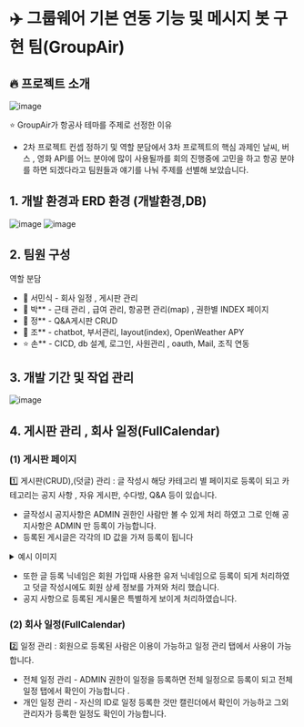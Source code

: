 # ✈️ 그룹웨어 기본 연동 기능 및 메시지 봇 구현 팀(GroupAir)

## 🔥 프로젝트 소개

![image](https://github.com/minsik4120/Second_TeamProject-GroupAir_Minsik/assets/154856679/9dd6cb04-4a67-4df5-b4cd-d5954dd27349)

⭐️ GroupAir가 항공사 테마를 주제로 선정한 이유

* 2차 프로젝트 컨셉 정하기 및 역할 분담에서 3차 프로젝트의 핵심 과제인 날씨, 버스 , 영화 API를 어느 분야에 많이 사용될까를 회의 진행중에 고민을 하고 항공 분야를 하면 되겠다라고 팀원들과 얘기를 나눠 주제를 선별해 보았습니다.


## 1. 개발 환경과 ERD 환경 (개발환경,DB)
![image](https://github.com/minsik4120/Second_TeamProject-GroupAir_Minsik/assets/154856679/62ad29ef-4c6b-4df7-a265-396957780b10)
![image](https://github.com/minsik4120/Second_TeamProject-GroupAir_Minsik/assets/154856679/5482a899-b79a-4c56-b482-6aee29dc2639)


## 2. 팀원 구성
역할 분담  <br/>

   * 🐬 서민식 - 회사 일정 , 게시판 관리   <br/>
   * 🎅 박** - 근태 관리 , 급여 관리, 항공편 관리(map) , 권한별 INDEX 페이지   <br/>
   * 🌝 정** - Q&A게시판 CRUD   <br/>
   * 👻 조** - chatbot, 부서관리, layout(index), OpenWeather APY   <br/>
   * ⭐ 손** - CICD, db 설계, 로그인, 사원관리 , oauth, Mail, 조직 연동 <br/>

 ## 3. 개발 기간 및 작업 관리
 ![image](https://github.com/minsik4120/Second_TeamProject-GroupAir_Minsik/assets/154856679/70780eb4-4907-423c-843d-ff1942a0d4df)


## 4. 게시판 관리 , 회사 일정(FullCalendar)  <br/>

  ### (1) 게시판 페이지   <br/>
  
   1️⃣ 게시판(CRUD),(덧글) 관리 : 글 작성시 해당 카테고리 별 페이지로 등록이 되고 카테고리는 공지 사항 , 자유 게시판, 수다방, Q&A 등이 있습니다. 
   * 글작성시 공지사항은 ADMIN 권한인 사람만 볼 수 있게 처리 하였고 그로 인해 공지사항은 ADMIN 만 등록이 가능합니다.
   * 등록된 게시글은 각각의 ID 값을 가져 등록이 됩니다

<details>
  <summary>예시 이미지</summary>
  
     ![image](https://github.com/minsik4120/Second_TeamProject-GroupAir_Minsik/assets/154856679/1dc3c1ec-3a2c-40ef-bbe6-47e725b17aca)
     
     ![image](https://github.com/minsik4120/Second_TeamProject-GroupAir_Minsik/assets/154856679/4c11e026-acac-41e0-8faf-f852f6c5c3cb)
     
     ![image](https://github.com/minsik4120/Second_TeamProject-GroupAir_Minsik/assets/154856679/a0746342-f753-4f0e-9eb8-25c2b8605009)

     
</details>
 


   * 또한 글 등록 닉네임은 회원 가입때 사용한 유저 닉네임으로 등록이 되게 처리하였고 덧글 작성시에도 회원 상세 정보를 가져와 처리 했습니다.
   * 공지 사항으로 등록된 게시물은 특별하게 보이게 처리하였습니다.
        
     
      





  ### (2) 회사 일정(FullCalendar)  
  2️⃣ 일정 관리  : 회원으로 등록된 사람은 이용이 가능하고 일정 관리 탭에서 사용이 가능합니다.
  * 전체 일정 관리 - ADMIN 권한이 일정을 등록하면 전체 일정으로 등록이 되고 전체 일정 탭에서 확인이 가능합니다 .
  * 개인 일정 관리 - 자신의 ID로 일정 등록한 것만 캘린더에서 확인이 가능하고 그외 관리자가 등록한 일정도 확인이 가능합니다.                                                                                                                            

